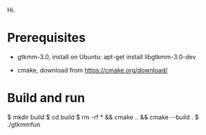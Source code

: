 Hi.

# Prerequisites
* gtkmm-3.0, install on Ubuntu:
apt-get install libgtkmm-3.0-dev

* cmake, download from 
https://cmake.org/download/

# Build and run
$ mkdir build
$ cd build
$ rm -rf * && cmake .. && cmake --build .
$ ./gtkmmfun